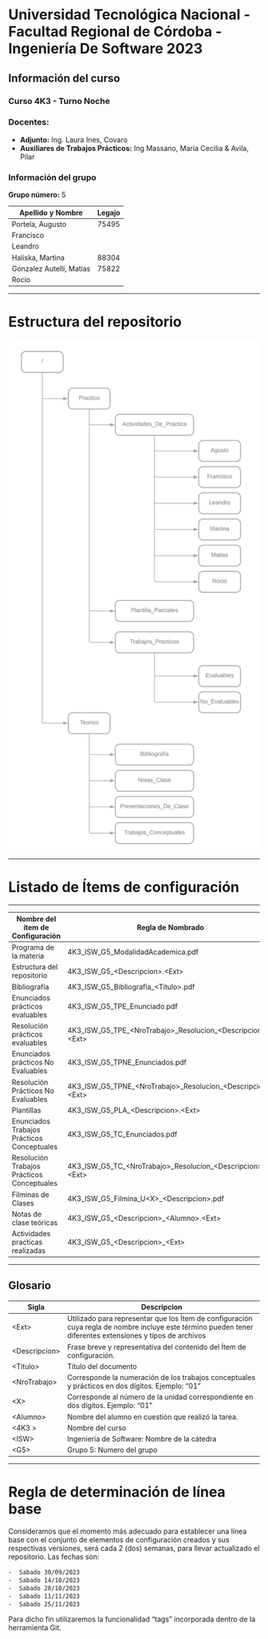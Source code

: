 # Universidad Tecnológica Nacional - Facultad Regional de Córdoba - Ingeniería De Software 2023

## Información del curso

### Curso 4K3 - Turno Noche

### Docentes:

- **Adjunto:** Ing. Laura Ines, Covaro
- **Auxiliares de Trabajos Prácticos:** Ing Massano, Maria Cecilia & Avila, Pilar

### Información del grupo

**Grupo número:** 5

| Apellido y Nombre         | Legajo    |
| ---                       | ---       |
| Portela, Augusto          | 75495     |
| Francisco                 |           |
| Leandro                   |           |
| Haliska, Martina          | 88304     |
| Gonzalez Autelli, Matias  | 75822     |
| Rocio                     |           |

---

# Estructura del repositorio

![estructura_repositorio.png](4K3_ISW_G5_EstructuraRepositorio.png)

---

# Listado de **Ítems de configuración**
 ---
|**Nombre del ítem de Configuración**      | **Regla de Nombrado**                                   |**Ubicación Física**|
| ---                                      | ---                                                     | ---|
|Programa de la materia                    |4K3_ISW_G5_ModalidadAcademica.pdf                        |/|
|Estructura del repositorio                |4K3_ISW_G5_\<Descripcion>.\<Ext>                          |/ |
|Bibliografía                              |4K3_ISW_G5_Bibliografia_\<Titulo>.pdf                     |/Teorico/Bibliografia/ |
|Enunciados prácticos evaluables           |4K3_ISW_G5_TPE_Enunciado.pdf                             |/Practico/Evaluable/ |
|Resolución prácticos evaluables           |4K3_ISW_G5_TPE_\<NroTrabajo>\_Resolucion_\<Descripcion>.\<Ext>            |/Practico/Evaluable/ |
|Enunciados prácticos No Evaluables        |4K3_ISW_G5_TPNE_Enunciados.pdf                           |/Practico/No_Evaluable/ |
|Resolución Prácticos No Evaluables        |4K3_ISW_G5_TPNE_\<NroTrabajo>\_Resolucion_\<Descripcion>.\<Ext>            |/Practico/No_Evaluable/ |
|Plantillas                                |4K3_ISW_G5_PLA_\<Descripcion>.\<Ext>                       |/Practico/Plantillas/ |
|Enunciados Trabajos Prácticos Conceptuales|4K3_ISW_G5_TC_Enunciados.pdf                             |/Teorico/Trabajos_Conceptuales/ |
|Resolución Trabajos Prácticos Conceptuales|4K3_ISW_G5_TC_\<NroTrabajo>\_Resolucion_\<Descripcion>.\<Ext>|/Teorico/Trabajos_Conceptuales/ |
|Filminas de Clases                        |4K3_ISW_G5_Filmina_U\<X>_\<Descripcion>.pdf                |/Teorico/Presentaciones_De_Clase/ |
|Notas de clase teóricas                   |4K3_ISW_G5_\<Descripcion>_\<Alumno>.\<Ext>                  |/Teorico/Notas_Clase/ |
|Actividades practicas realizadas          |4K3_ISW_G5_\<Descripcion>_\<Ext>                           |/Practico/Actividades_De_Practica/\<Alumno>/ |


---

## Glosario

|**Sigla**                                 | **Descripcion**                                  
| ---                                      | ---                                                    
|\<Ext>                                     |Utilizado para representar que los Ítem de configuración cuya regla de nombre incluye este término pueden tener diferentes extensiones y tipos de archivos  |                      
|\<Descripcion>                             |Frase breve y representativa del contenido del Ítem de configuración. |                           
| \<Titulo>                                 |Título del documento|                    
| \<NroTrabajo>                             |Corresponde la numeración de los trabajos conceptuales y prácticos en dos dígitos. Ejemplo: “01”|                          
| \<X>                                      |Corresponde al número de la unidad correspondiente en dos dígitos. Ejemplo: “01”|           
| \<Alumno>                                |Nombre del alumno en cuestión que realizó la tarea.|                        
| \<4K3 >                                     |Nombre del curso  |           
| \<ISW>                                      |Ingeniería de Software: Nombre de la cátedra|                     
| \<G5>                                       |Grupo 5: Numero del grupo |                            
                        

---

# **Regla de determinación de línea base**

Consideramos que el momento más adecuado para establecer una línea base con el conjunto de elementos de configuración creados y sus respectivas versiones, será cada 2 (dos) semanas, para llevar actualizado el repositorio. Las fechas son:

    -  Sabado 30/09/2023
    -  Sabado 14/10/2023
    -  Sabado 28/10/2023
    -  Sabado 11/11/2023
    -  Sabado 25/11/2023

Para dicho fin utilizaremos la funcionalidad “tags” incorporada dentro de la herramienta Git.